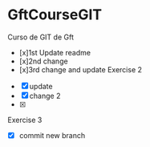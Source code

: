 # GftCourseGIT
 Curso de GIT de Gft
 - [x]1st Update readme
 - [x]2nd change
 - [x]3rd change and update
 Exercise 2 
 - [x] update
 - [x] change 2
  - [x]  
 Exercise 3
 - [x] commit new branch 